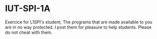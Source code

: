 # IUT-SPI-1A
Exercice for L1SPI's student, The programs that are made available to you are in no way protected. I post them for pleasure to help students. Please do not cheat with them.
